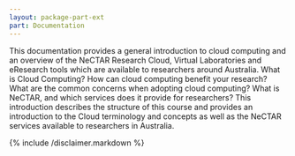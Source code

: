 ```yaml
---
layout: package-part-ext
part: Documentation
---
```


This documentation provides a general introduction to cloud computing and an overview of the NeCTAR Research Cloud, Virtual Laboratories and eResearch tools which are available to researchers around Australia. 
What is Cloud Computing? 
How can cloud computing benefit your research? 
What are the common concerns when adopting cloud computing?
What is NeCTAR, and which services does it provide for researchers?
This introduction describes the structure of this course and provides an introduction to the Cloud terminology and concepts as well as the NeCTAR services available to researchers in Australia.

{% include /disclaimer.markdown %}



